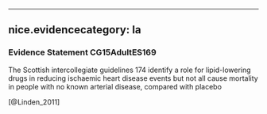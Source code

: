 
---
nice.evidencecategory: Ia
---

### Evidence Statement CG15AdultES169
The Scottish intercollegiate guidelines 174 identify a role for lipid-lowering drugs in reducing ischaemic heart disease events but not all cause mortality in people with no known arterial disease, compared with placebo

[@Linden_2011]

